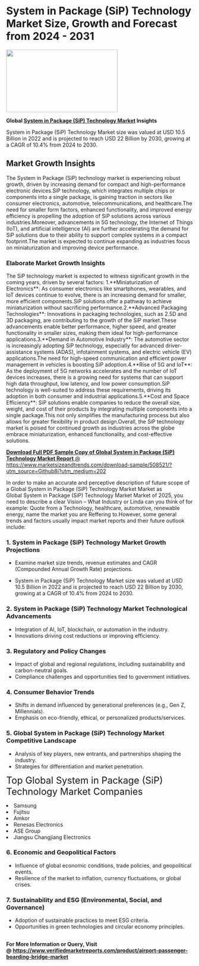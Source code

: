 <H1>System in Package (SiP) Technology Market Size, Growth and Forecast from 2024 - 2031</H1><img class="aligncenter size-medium wp-image-584254" src="https://thirdeyenews.in/wp-content/uploads/2024/09/Global-Market-Research-300x168.jpeg" alt="" width="300" height="168" /><p><strong>Global&nbsp;<a href="https://www.marketsizeandtrends.com/download-sample/508521/?utm_source=Github8j?utm_medium=202">System in Package (SiP) Technology Market</a> Insights</strong></p><p>System in Package (SiP) Technology Market size was valued at USD 10.5 Billion in 2022 and is projected to reach USD 22 Billion by 2030, growing at a CAGR of 10.4% from 2024 to 2030.</p><p><h2>Market Growth Insights</h2> The System in Package (SiP) technology market is experiencing robust growth, driven by increasing demand for compact and high-performance electronic devices.SiP technology, which integrates multiple chips or components into a single package, is gaining traction in sectors like consumer electronics, automotive, telecommunications, and healthcare.The need for smaller form factors, enhanced functionality, and improved energy efficiency is propelling the adoption of SiP solutions across various industries.Moreover, advancements in 5G technology, the Internet of Things (IoT), and artificial intelligence (AI) are further accelerating the demand for SiP solutions due to their ability to support complex systems in a compact footprint.The market is expected to continue expanding as industries focus on miniaturization and improving device performance.<a href="#"></a> <h3>Elaborate Market Growth Insights</h3> The SiP technology market is expected to witness significant growth in the coming years, driven by several factors: 1.**Miniaturization of Electronics**: As consumer electronics like smartphones, wearables, and IoT devices continue to evolve, there is an increasing demand for smaller, more efficient components.SiP solutions offer a pathway to achieve miniaturization without sacrificing performance.2.**Advanced Packaging Technologies**: Innovations in packaging technologies, such as 2.5D and 3D packaging, are contributing to the growth of the SiP market.These advancements enable better performance, higher speed, and greater functionality in smaller sizes, making them ideal for high-performance applications.3.**Demand in Automotive Industry**: The automotive sector is increasingly adopting SiP technology, especially for advanced driver-assistance systems (ADAS), infotainment systems, and electric vehicle (EV) applications.The need for high-speed communication and efficient power management in vehicles is boosting SiP adoption.4.**Rise of 5G and IoT**: As the deployment of 5G networks accelerates and the number of IoT devices increases, there is a growing need for systems that can support high data throughput, low latency, and low power consumption.SiP technology is well-suited to address these requirements, driving its adoption in both consumer and industrial applications.5.**Cost and Space Efficiency**: SiP solutions enable companies to reduce the overall size, weight, and cost of their products by integrating multiple components into a single package.This not only simplifies the manufacturing process but also allows for greater flexibility in product design.Overall, the SiP technology market is poised for continued growth as industries across the globe embrace miniaturization, enhanced functionality, and cost-effective solutions.<a href="#"></p><p><span class=""><strong>Download Full PDF Sample Copy of Global System in Package (SiP) Technology Market Report</strong> @ <a href="https://www.marketsizeandtrends.com/download-sample/508521/?utm_source=Github8j?utm_medium=202" target="_blank">https://www.marketsizeandtrends.com/download-sample/508521/?utm_source=Github8j?utm_medium=202</a></span></p><p>In order to make an accurate and perceptive description of future scope of a Global&nbsp;System in Package (SiP) Technology Market Market as Global&nbsp;System in Package (SiP) Technology Market Market of 2025, you need to describe a clear Vision &ndash; What Industry or Linda can you think of for example: Quote from a Technology, healthcare, automotive, renewable energy, name the market you are Reffering to.However, some general trends and factors usually impact market reports and their future outlook include:</p><h3>1.&nbsp;<strong>System in Package (SiP) Technology Market Growth Projections</strong></h3><ul><li>Examine market size trends, revenue estimates and CAGR (Compounded Annual Growth Rate) projections.</li><li><p>System in Package (SiP) Technology Market size was valued at USD 10.5 Billion in 2022 and is projected to reach USD 22 Billion by 2030, growing at a CAGR of 10.4% from 2024 to 2030.</p></li></ul><h3>2.&nbsp;<strong>System in Package (SiP) Technology Market Technological Advancements</strong></h3><ul><li>Integration of AI, IoT, blockchain, or automation in the industry.</li><li>Innovations driving cost reductions or improving efficiency.</li></ul><h3>3.&nbsp;<strong>Regulatory and Policy Changes</strong></h3><ul><li>Impact of global and regional regulations, including sustainability and carbon-neutral goals.</li><li>Compliance challenges and opportunities tied to government initiatives.</li></ul><h3>4.&nbsp;<strong>Consumer Behavior Trends</strong></h3><ul><li>Shifts in demand influenced by generational preferences (e.g., Gen Z, Millennials).</li><li>Emphasis on eco-friendly, ethical, or personalized products/services.</li></ul><h3>5.&nbsp;<strong>Global System in Package (SiP) Technology Market Competitive Landscape</strong></h3><ul><li>Analysis of key players, new entrants, and partnerships shaping the industry.</li><li>Strategies for differentiation and market penetration.</li></ul><p data-pm-slice="1 1 []"><span style="color: inherit; font-family: inherit; font-size: 25px;">Top Global System in Package (SiP) Technology Market Companies</span></p><div class="" data-test-id=""><p><li>Samsung</li><li> Fujitsu</li><li> Amkor</li><li> Renesas Electronics</li><li> ASE Group</li><li> Jiangsu Changjiang Electronics</li></p></div><h3>6.&nbsp;<strong>Economic and Geopolitical Factors</strong></h3><ul><li>Influence of global economic conditions, trade policies, and geopolitical events.</li><li>Resilience of the market to inflation, currency fluctuations, or global crises.</li></ul><h3>7.&nbsp;<strong>Sustainability and ESG (Environmental, Social, and Governance)</strong></h3><ul><li>Adoption of sustainable practices to meet ESG criteria.</li><li>Opportunities in green technologies and circular economy principles.</li></ul><h2><strong style="font-size: 14px;">For More Information or Query, Visit @&nbsp;</strong><a style="background-color: #ffffff; font-size: 14px;" href="https://www.marketsizeandtrends.com/report/system-in-package-sip-technology-market/" target="_blank">https://www.verifiedmarketreports.com/product/airport-passenger-boarding-bridge-market</a></h2>